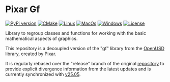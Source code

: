 # Pixar Gf

[![PyPi version](https://img.shields.io/pypi/v/pxr-gf.svg?logo=pypi&label=PyPI&logoColor=gold)](https://pypi.python.org/pypi/pxr-gf)
[![CMake](https://img.shields.io/badge/CMake-3.21...3.31-blue.svg?logo=CMake&logoColor=blue)](https://cmake.org)
[![Linux](https://github.com/untwine/pxr-gf/actions/workflows/linux.yml/badge.svg?branch=main)](https://github.com/untwine/pxr-gf/actions/workflows/linux.yml)
[![MacOs](https://github.com/untwine/pxr-gf/actions/workflows/macos.yml/badge.svg?branch=main)](https://github.com/untwine/pxr-gf/actions/workflows/macos.yml)
[![Windows](https://github.com/untwine/pxr-gf/actions/workflows/windows.yml/badge.svg?branch=main)](https://github.com/untwine/pxr-gf/actions/workflows/windows.yml)
[![License](https://img.shields.io/badge/License-TOST-yellow.svg)](https://github.com/untwine/pxr-gf/blob/main/LICENSE.txt)

Library to regroup classes and functions for working with the basic mathematical aspects of graphics.

This repository is a decoupled version of the "gf" library from the
[OpenUSD](https://graphics.pixar.com/usd/release/index.html) library, created
by Pixar.

It is regularly rebased over the "release" branch of the original
[repository](https://github.com/PixarAnimationStudios/OpenUSD) to provide
explicit divergence information from the latest updates and is currently
synchronized with
[v25.05](https://github.com/PixarAnimationStudios/OpenUSD/releases/tag/v25.05).
